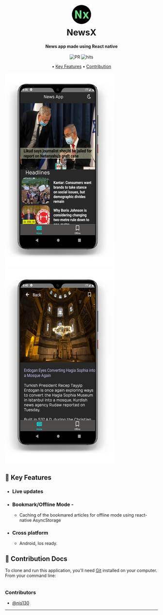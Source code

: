 
<h1 align="center">
  <br>
  <img src="assets/fonts/images/logo_round.png" alt="NewsX" width="70">
  <br>
  NewsX
</h1>

<h4 align="center">News app made using React native</h4>
<p align="center">
    <img href="#how-to-use" src="https://img.shields.io/badge/PRs-welcome-brightgreen.svg?style=round-square"
         alt="PR">
    <img href="http://hits.dwyl.com/nis130/Track-Karona" src="http://hits.dwyl.com/nis130/Track-Karona.svg"
         alt="hits">
</p>

<p align="center">
  • <a href="#key-features">Key Features</a> •
  <a href="#how-to-use">Contribution</a>
</p>
<div align="center" style="display:inline;">
<img src="assets/fonts/images/screenshot1.png">
<img src="assets/fonts/images/screenshot2.png">
</div>



## 🎉 Key Features

* ### Live updates
* ### Bookmark/Offline Mode -
    - Caching of the bookmared articles for offline mode using react-native AsyncStorage
* ### Cross platform
  - Android, Ios ready.

## 📖 Contribution Docs

To clone and run this application, you'll need [Git](https://git-scm.com) installed on your computer. From your command line:

```
```
### Contributors

- [@nis130](https://github.com/nis130)
---
